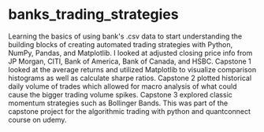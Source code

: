 # banks_trading_strategies
Learning the basics of using bank's .csv data to start understanding the building blocks of creating automated trading strategies with Python, NumPy, Pandas, and Matplotlib. I looked at adjusted closing price info from JP Morgan, CITI, Bank of America, Bank of Canada, and HSBC. Capstone 1 looked at the average returns and utilized Matplotlib to visualize comparison histograms as well as calculate sharpe ratios. Capstone 2 plotted historical daily volume of trades which allowed for macro analysis of what could cause the bigger trading volume spikes. Capstone 3 explored classic momentum strategies such as Bollinger Bands. This was part of the capstone project for the algorithmic trading with python and quantconnect course on udemy.
